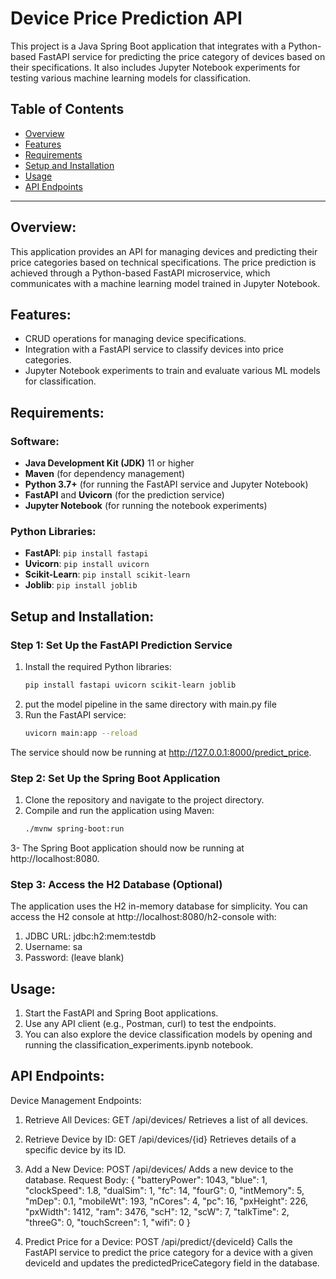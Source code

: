 # Device Price Prediction API

This project is a Java Spring Boot application that integrates with a Python-based FastAPI service for predicting the price category of devices based on their specifications. It also includes Jupyter Notebook experiments for testing various machine learning models for classification.

## Table of Contents
- [Overview](#overview)
- [Features](#features)
- [Requirements](#requirements)
- [Setup and Installation](#setup-and-installation)
- [Usage](#usage)
- [API Endpoints](#api-endpoints)

---

## Overview:
This application provides an API for managing devices and predicting their price categories based on technical specifications. The price prediction is achieved through a Python-based FastAPI microservice, which communicates with a machine learning model trained in Jupyter Notebook.

## Features:
- CRUD operations for managing device specifications.
- Integration with a FastAPI service to classify devices into price categories.
- Jupyter Notebook experiments to train and evaluate various ML models for classification.

## Requirements:
### Software:
- **Java Development Kit (JDK)** 11 or higher
- **Maven** (for dependency management)
- **Python 3.7+** (for running the FastAPI service and Jupyter Notebook)
- **FastAPI** and **Uvicorn** (for the prediction service)
- **Jupyter Notebook** (for running the notebook experiments)

### Python Libraries:
- **FastAPI**: `pip install fastapi`
- **Uvicorn**: `pip install uvicorn`
- **Scikit-Learn**: `pip install scikit-learn`
- **Joblib**: `pip install joblib`

## Setup and Installation:

### Step 1: Set Up the FastAPI Prediction Service

1. Install the required Python libraries:
   ```bash
   pip install fastapi uvicorn scikit-learn joblib
2. put the model pipeline in the same directory with main.py file
3. Run the FastAPI service:
   ```bash
   uvicorn main:app --reload
The service should now be running at http://127.0.0.1:8000/predict_price.

### Step 2: Set Up the Spring Boot Application
1. Clone the repository and navigate to the project directory.
2. Compile and run the application using Maven:
   ```bash
   ./mvnw spring-boot:run
3- The Spring Boot application should now be running at http://localhost:8080.

### Step 3: Access the H2 Database (Optional)
The application uses the H2 in-memory database for simplicity. You can access the H2 console at http://localhost:8080/h2-console with:
1. JDBC URL: jdbc:h2:mem:testdb
2. Username: sa
3. Password: (leave blank)

## Usage:

1. Start the FastAPI and Spring Boot applications.
2. Use any API client (e.g., Postman, curl) to test the endpoints.
3. You can also explore the device classification models by opening and running the classification_experiments.ipynb notebook.

## API Endpoints:

Device Management Endpoints:
1. Retrieve All Devices:
   GET /api/devices/
   Retrieves a list of all devices.

2. Retrieve Device by ID:
   GET /api/devices/{id}
   Retrieves details of a specific device by its ID.

3. Add a New Device:
   POST /api/devices/
   Adds a new device to the database.
   Request Body:
   {
  "batteryPower": 1043,
  "blue": 1,
  "clockSpeed": 1.8,
  "dualSim": 1,
  "fc": 14,
  "fourG": 0,
  "intMemory": 5,
  "mDep": 0.1,
  "mobileWt": 193,
  "nCores": 4,
  "pc": 16,
  "pxHeight": 226,
  "pxWidth": 1412,
  "ram": 3476,
  "scH": 12,
  "scW": 7,
  "talkTime": 2,
  "threeG": 0,
  "touchScreen": 1,
  "wifi": 0
}

4. Predict Price for a Device:
   POST /api/predict/{deviceId}
   Calls the FastAPI service to predict the price category for a device with a given deviceId and updates the predictedPriceCategory field in the database.

